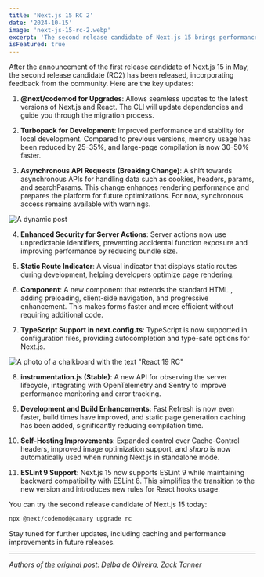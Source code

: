 ```yaml
---
title: 'Next.js 15 RC 2'
date: '2024-10-15'
image: 'next-js-15-rc-2.webp'
excerpt: 'The second release candidate of Next.js 15 brings performance improvements, new security features, and TypeScript support in configuration.'
isFeatured: true
---
```


After the announcement of the first release candidate of Next.js 15 in May, the second release candidate (RC2) has been released, incorporating feedback from the community. Here are the key updates:

1. **@next/codemod for Upgrades**: Allows seamless updates to the latest versions of Next.js and React. The CLI will update dependencies and guide you through the migration process.

2. **Turbopack for Development**: Improved performance and stability for local development. Compared to previous versions, memory usage has been reduced by 25–35%, and large-page compilation is now 30–50% faster.

3. **Asynchronous API Requests (Breaking Change)**: A shift towards asynchronous APIs for handling data such as cookies, headers, params, and searchParams. This change enhances rendering performance and prepares the platform for future optimizations. For now, synchronous access remains available with warnings.

![A dynamic post](dynamic-post.webp)

4. **Enhanced Security for Server Actions**: Server actions now use unpredictable identifiers, preventing accidental function exposure and improving performance by reducing bundle size.

5. **Static Route Indicator**: A visual indicator that displays static routes during development, helping developers optimize page rendering.

6. **_<Form>_ Component**: A new component that extends the standard HTML _<form>_, adding preloading, client-side navigation, and progressive enhancement. This makes forms faster and more efficient without requiring additional code.

7. **TypeScript Support in next.config.ts**: TypeScript is now supported in configuration files, providing autocompletion and type-safe options for Next.js.

![A photo of a chalkboard with the text "React 19 RC"](chalkboard.webp)

8. **instrumentation.js (Stable)**: A new API for observing the server lifecycle, integrating with OpenTelemetry and Sentry to improve performance monitoring and error tracking.

9. **Development and Build Enhancements**: Fast Refresh is now even faster, build times have improved, and static page generation caching has been added, significantly reducing compilation time.

10. **Self-Hosting Improvements**: Expanded control over Cache-Control headers, improved image optimization support, and _sharp_ is now automatically used when running Next.js in standalone mode.

11. **ESLint 9 Support**: Next.js 15 now supports ESLint 9 while maintaining backward compatibility with ESLint 8. This simplifies the transition to the new version and introduces new rules for React hooks usage.

You can try the second release candidate of Next.js 15 today:

```bash
npx @next/codemod@canary upgrade rc
```

Stay tuned for further updates, including caching and performance improvements in future releases.

---

_Authors of [the original post](https://nextjs.org/blog/next-15-rc2): Delba de Oliveira, Zack Tanner_
